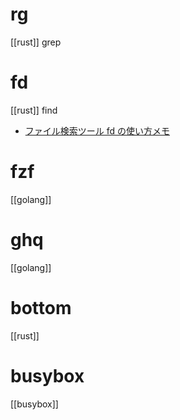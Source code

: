 # rg
[[rust]] grep

# fd
[[rust]] find
- [ファイル検索ツール fd の使い方メモ](https://zenn.dev/megeton/articles/c408511c66f45d)

# fzf
[[golang]]

# ghq
[[golang]]

# bottom
[[rust]]

# busybox
[[busybox]]
